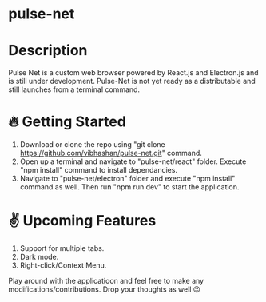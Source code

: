 # pulse-net

# Description
Pulse Net is a custom web browser powered by React.js and Electron.js and is still under development. Pulse-Net is not yet ready as a distributable and still launches 
from a terminal command. 

# 🔥 Getting Started
1. Download or clone the repo using "git clone https://github.com/vibhashan/pulse-net.git" command.
2. Open up a terminal and navigate to "pulse-net/react" folder. Execute "npm install" command to install dependancies.
3. Navigate to "pulse-net/electron" folder and execute "npm install" command as well. Then run "npm run dev" to start the application.

# ✌ Upcoming Features
1. Support for multiple tabs.
2. Dark mode.
3. Right-click/Context Menu.

Play around with the applicatioon and feel free to make any modifications/contributions. Drop your thoughts as well 😉
